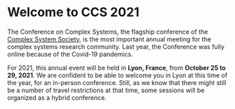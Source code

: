 # Welcome to CCS 2021 
The Conference on Complex Systems, the flagship conference of the [Complex System Society](https://www.cssociety.org), is the most important annual meeting for the complex systems research community. Last year, the Conference was fully online because of the Covid-19 pandemics.

For 2021, this annual event will be held in **Lyon, France**, from **October 25 to 29, 2021**. We are confident to be able to welcome you in Lyon at this time of the year, for an in-person conference. Still, as we know that there might still be a number of travel restrictions at that time, some sessions will be organized as a hybrid conference. 
